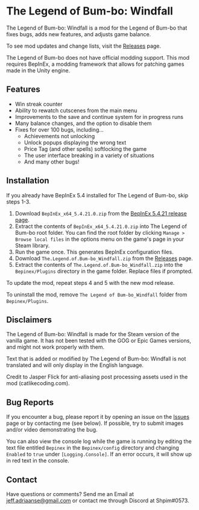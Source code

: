 # The Legend of Bum-bo: Windfall
The Legend of Bum-bo: Windfall is a mod for the Legend of Bum-bo that fixes bugs, adds new features, and adjusts game balance.

To see mod updates and change lists, visit the [Releases](https://github.com/Shpim/The-Legend-of-Bum-bo-Windfall/releases) page.

The Legend of Bum-bo does not have official modding support. This mod requires BepInEx, a modding framework that allows for patching games made in the Unity engine.

## Features
* Win streak counter
* Ability to rewatch cutscenes from the main menu
* Improvements to the save and continue system for in progress runs
* Many balance changes, and the option to disable them
* Fixes for over 100 bugs, including...
  * Achievements not unlocking
  * Unlock popups displaying the wrong text
  * Price Tag (and other spells) softlocking the game
  * The user interface breaking in a variety of situations
  * And many other bugs!

## Installation
If you already have BepInEx 5.4 installed for The Legend of Bum-bo, skip steps 1-3.

1. Download `BepInEx_x64_5.4.21.0.zip` from the [BepInEx 5.4.21 release page](https://github.com/BepInEx/BepInEx/releases/tag/v5.4.21).
2. Extract the contents of `BepInEx_x64_5.4.21.0.zip` into The Legend of Bum-bo root folder. You can find the root folder by clicking `Manage > Browse local files` in the options menu on the game's page in your Steam library.
3. Run the game once. This generates BepInEx configuration files.
4. Download `The.Legend.of.Bum-bo_Windfall.zip` from the [Releases](https://github.com/Shpim/The-Legend-of-Bum-bo-Windfall/releases) page.
5. Extract the contents of `The.Legend.of.Bum-bo_Windfall.zip` into the `Bepinex/Plugins` directory in the game folder. Replace files if prompted.

To update the mod, repeat steps 4 and 5 with the new mod release.

To uninstall the mod, remove `The Legend of Bum-bo_Windfall` folder from `Bepinex/Plugins`.

## Disclaimers
The Legend of Bum-bo: Windfall is made for the Steam version of the vanilla game. It has not been tested with the GOG or Epic Games versions, and might not work properly with them.

Text that is added or modified by The Legend of Bum-bo: Windfall is not translated and will only display in the English language.

Credit to Jasper Flick for anti-aliasing post processing assets used in the mod (catlikecoding.com).

## Bug Reports
If you encounter a bug, please report it by opening an issue on the [Issues](https://github.com/Shpim/The-Legend-of-Bum-bo-Windfall/issues) page or by contacting me (see below).
If possible, try to submit images and/or video demonstrating the bug.

You can also view the console log while the game is running by editing the text file entitled `Bepinex` in the `Bepinex/config` directory and changing `Enabled` to `true` under `[Logging.Console]`. If an error occurs, it will show up in red text in the console.
## Contact
Have questions or comments? Send me an Email at jeff.adriaanse@gmail.com or contact me through Discord at Shpim#0573.
